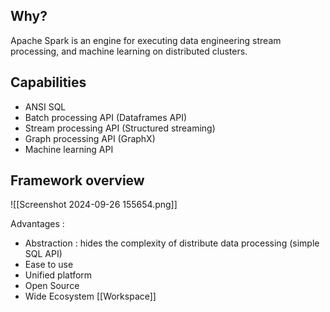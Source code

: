 ## Why?
Apache Spark is an engine for executing data engineering stream processing, and machine learning on distributed clusters.
## Capabilities
- ANSI SQL
- Batch processing API (Dataframes API)
- Stream processing API (Structured streaming)
- Graph processing API (GraphX)
- Machine learning API

## Framework overview

![[Screenshot 2024-09-26 155654.png]]

Advantages : 
- Abstraction  : hides the complexity of distribute data processing (simple SQL API)
- Ease to use
- Unified platform
- Open Source
- Wide Ecosystem
[[Workspace]]